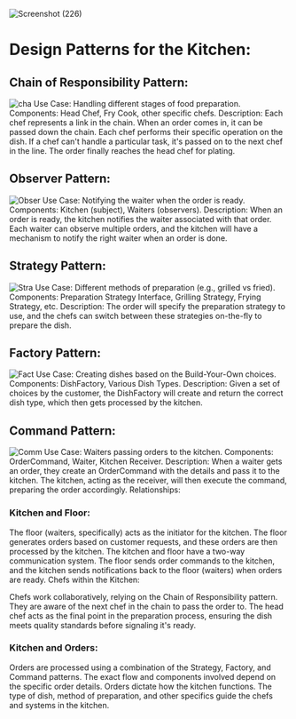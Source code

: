 ![Screenshot (226)](https://github.com/Motaung80/notice-board/assets/86393854/504af605-5b35-494e-afe7-2b2993d66be7)

# Design Patterns for the Kitchen:
## Chain of Responsibility Pattern:
![cha](https://github.com/Motaung80/notice-board/assets/86393854/2d93a0e4-9cca-4a5b-bba4-fb16bde38019)
Use Case: Handling different stages of food preparation.
Components: Head Chef, Fry Cook, other specific chefs.
Description: Each chef represents a link in the chain. When an order comes in, it can be passed down the chain. Each chef performs their specific operation on the dish. If a chef can't handle a particular task, it's passed on to the next chef in the line. The order finally reaches the head chef for plating.

## Observer Pattern:
![Obser](https://github.com/Motaung80/notice-board/assets/86393854/99f78760-3e2a-4a55-916e-65ca4fd6c200)
Use Case: Notifying the waiter when the order is ready.
Components: Kitchen (subject), Waiters (observers).
Description: When an order is ready, the kitchen notifies the waiter associated with that order. Each waiter can observe multiple orders, and the kitchen will have a mechanism to notify the right waiter when an order is done.

## Strategy Pattern:
![Stra](https://github.com/Motaung80/notice-board/assets/86393854/8c402346-71c1-4013-a657-4581bbdd2818)
Use Case: Different methods of preparation (e.g., grilled vs fried).
Components: Preparation Strategy Interface, Grilling Strategy, Frying Strategy, etc.
Description: The order will specify the preparation strategy to use, and the chefs can switch between these strategies on-the-fly to prepare the dish.

## Factory Pattern:
![Fact](https://github.com/Motaung80/notice-board/assets/86393854/3f4908f1-8675-4b1c-bc19-5c186134e283)
Use Case: Creating dishes based on the Build-Your-Own choices.
Components: DishFactory, Various Dish Types.
Description: Given a set of choices by the customer, the DishFactory will create and return the correct dish type, which then gets processed by the kitchen.

## Command Pattern:
![Comm](https://github.com/Motaung80/notice-board/assets/86393854/8039b244-a9e7-46a6-af3a-e7c933a4c622)
Use Case: Waiters passing orders to the kitchen.
Components: OrderCommand, Waiter, Kitchen Receiver.
Description: When a waiter gets an order, they create an OrderCommand with the details and pass it to the kitchen. The kitchen, acting as the receiver, will then execute the command, preparing the order accordingly.
Relationships:

### Kitchen and Floor:

The floor (waiters, specifically) acts as the initiator for the kitchen. The floor generates orders based on customer requests, and these orders are then processed by the kitchen.
The kitchen and floor have a two-way communication system. The floor sends order commands to the kitchen, and the kitchen sends notifications back to the floor (waiters) when orders are ready.
Chefs within the Kitchen:

Chefs work collaboratively, relying on the Chain of Responsibility pattern. They are aware of the next chef in the chain to pass the order to.
The head chef acts as the final point in the preparation process, ensuring the dish meets quality standards before signaling it's ready.

### Kitchen and Orders:

Orders are processed using a combination of the Strategy, Factory, and Command patterns. The exact flow and components involved depend on the specific order details.
Orders dictate how the kitchen functions. The type of dish, method of preparation, and other specifics guide the chefs and systems in the kitchen.
